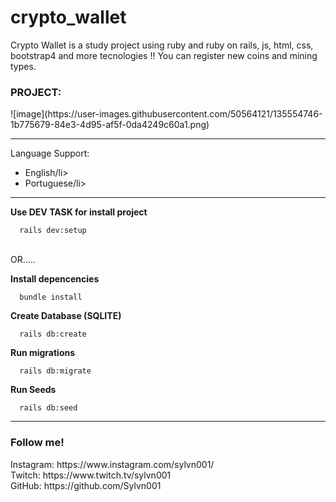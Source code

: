 # crypto_wallet

<p>
  Crypto Wallet is a study project using ruby and ruby on rails, js, html, css, bootstrap4 and more tecnologies !!
  You can register new coins and mining types.
</p>

<h3>PROJECT: </h3>
![image](https://user-images.githubusercontent.com/50564121/135554746-1b775679-84e3-4d95-af5f-0da4249c60a1.png)

<hr/>

<p>
  Language Support:
  <ul>
    <li>English/li>
    <li>Portuguese/li>
  </ul>
</p>

<hr/>

<strong>Use DEV TASK for install project</strong>
``` 
  rails dev:setup  
```

<br/>
OR.....
<br/>

<strong> Install depencencies </strong>
``` 
  bundle install
```

<strong> Create Database (SQLITE) </strong>
``` 
  rails db:create
```

<strong> Run migrations </strong>
``` 
  rails db:migrate
```

<strong> Run Seeds </strong>
``` 
  rails db:seed
```

<hr/>

<h3> Follow me! </h3>
Instagram: https://www.instagram.com/sylvn001/ <br>
Twitch: https://www.twitch.tv/sylvn001 <br>
GitHub: https://github.com/Sylvn001 <br>
